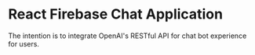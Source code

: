 # React Firebase Chat Application

The intention is to integrate OpenAI's RESTful API for chat bot experience for users.
